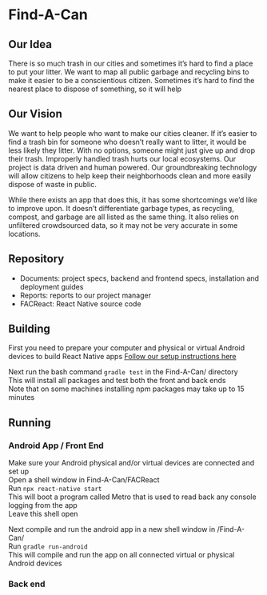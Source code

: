 # Find-A-Can

## Our Idea
There is so much trash in our cities and sometimes it’s hard to find a place to put your litter. We want to map all public garbage and recycling bins to make it easier to be a conscientious citizen. Sometimes it’s hard to find the nearest place to dispose of something, so it will help 
## Our Vision
We want to help people who want to make our cities cleaner. If it’s easier to find a trash bin for someone who doesn’t really want to litter, it would be less likely they litter. With no options, someone might just give up and drop their trash. Improperly handled trash hurts our local ecosystems. Our project is data driven and human powered. Our groundbreaking technology will allow citizens to help keep their neighborhoods clean and more easily dispose of waste in public.

While there exists an app that does this, it has some shortcomings we’d like to improve upon. It doesn’t differentiate garbage types, as recycling, compost, and garbage are all listed as the same thing. It also relies on unfiltered crowdsourced data, so it may not be very accurate in some locations. 

## Repository
- Documents: project specs, backend and frontend specs, installation and deployment guides
- Reports: reports to our project manager
- FACReact: React Native source code

## Building 
First you need to prepare your computer and physical or virtual Android devices to build React Native apps
[Follow our setup instructions here](https://github.com/Find-A-Can/Find-A-Can/blob/main/Documents/Front-End%20Environment%20Setup.md)

Next run the bash command `gradle test` in the Find-A-Can/ directory   
This will install all packages and test both the front and back ends  
Note that on some machines installing npm packages may take up to 15 minutes

## Running 

### Android App / Front End
Make sure your Android physical and/or virtual devices are connected and set up  
Open a shell window in Find-A-Can/FACReact  
Run `npx react-native start`  
This will boot a program called Metro that is used to read back any console logging from the app  
Leave this shell open

Next compile and run the android app in a new shell window in /Find-A-Can/  
Run `gradle run-android`  
This will compile and run the app on all connected virtual or physical Android devices

### Back end
